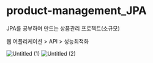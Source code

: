 # product-management_JPA
JPA를 공부하며 만드는 상품관리 프로젝트(소규모)


웹 어플리케이션 > API > 성능최적화


![Untitled (1)](https://user-images.githubusercontent.com/48624076/187082901-2978b49c-84f4-4d2f-9827-6010d396dfc9.png)
![Untitled (2)](https://user-images.githubusercontent.com/48624076/187082910-b4492ad5-5af3-4d60-8d0e-04231e06e9ed.png)
